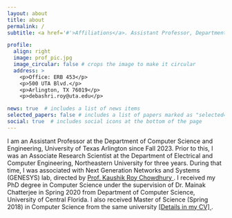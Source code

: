 ```yaml
---
layout: about
title: about
permalink: /
subtitle: <a href='#'>Affiliations</a>. Assistant Professor, Department of Computer Science and Engineering, University of Texas Arlington.

profile:
  align: right
  image: prof_pic.jpg
  image_circular: false # crops the image to make it circular
  address: >
    <p>Office: ERB 453</p>
    <p>500 UTA Blvd.</p>
    <p>Arlington, TX 76019</p>
    <p>debashri.roy@uta.edu</p>

news: true  # includes a list of news items
selected_papers: false # includes a list of papers marked as "selected={true}"
social: true  # includes social icons at the bottom of the page
---
```

I am an Assistant Professor at the Department of Computer Science and Engineering, University of Texas Arlington since Fall 2023. Prior to this, I was an Associate Research Scientist at the Department of Electrical and Computer Engineering, Northeastern University for three years. During that time, I was associated with Next Generation Networks and Systems (GENESYS) lab, directed by <a href= "https://genesys-lab.org" parent = '_blank'> Prof. Kaushik Roy Chowdhury </a>. I received my PhD degree in Computer Science under the supervision of Dr. Mainak Chatterjee in Spring 2020 from Department of Computer Science, University of Central Florida. I also received Master of Science (Spring 2018) in Computer Science from the same university <a href= "https://debashriroy.github.io/assets/pdf/Debashri_Roy_Latest_CV_2023.pdf" parent='_blank'>[Details in my CV] </a>.

<!-- Hi.... Tell the world about yourself. Link to your favorite [subreddit](http://reddit.com). You can put a picture in, too. The code is already in, just name your picture `prof_pic.jpg` and put it in the `img/` folder.

Put your address / P.O. box / other info right below your picture. You can also disable any these elements by editing `profile` property of the YAML header of your `_pages/about.md`. Edit `_bibliography/papers.bib` and Jekyll will render your [publications page](/al-folio/publications/) automatically.

Link to your social media connections, too. This theme is set up to use [Font Awesome icons](http://fortawesome.github.io/Font-Awesome/) and [Academicons](https://jpswalsh.github.io/academicons/), like the ones below. Add your Facebook, Twitter, LinkedIn, Google Scholar, or just disable all of them. -->
